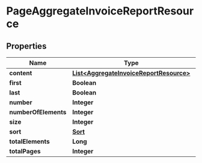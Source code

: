 
# PageAggregateInvoiceReportResource

## Properties
Name | Type | Description | Notes
------------ | ------------- | ------------- | -------------
**content** | [**List&lt;AggregateInvoiceReportResource&gt;**](AggregateInvoiceReportResource.md) |  |  [optional]
**first** | **Boolean** |  |  [optional]
**last** | **Boolean** |  |  [optional]
**number** | **Integer** |  |  [optional]
**numberOfElements** | **Integer** |  |  [optional]
**size** | **Integer** |  |  [optional]
**sort** | [**Sort**](Sort.md) |  |  [optional]
**totalElements** | **Long** |  |  [optional]
**totalPages** | **Integer** |  |  [optional]



